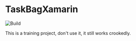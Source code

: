 # TaskBagXamarin
![Build](https://travis-ci.com/Miradella/TaskBagXamarin.svg?branch=master)

This is a training project, don't use it, it still works crookedly.
